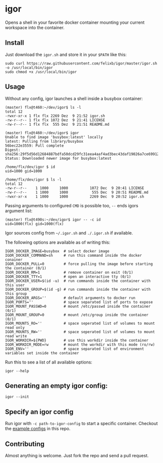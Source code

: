 # igor

Opens a shell in your favorite docker container mounting your current workspace into the container.

## Install

Just download the `igor.sh` and store it in your `$PATH` like this:

```shell
sudo curl https://raw.githubusercontent.com/felixb/igor/master/igor.sh -o /usr/local/bin/igor
sudo chmod +x /usr/local/bin/igor
```

## Usage

Without any config, igor launches a shell inside a busybox container:

```shell
(master) flx@t460:~/dev/igor$ ls -l
total 12
-rwxr-xr-x 1 flx flx 2269 Dez  9 21:52 igor.sh
-rw-r--r-- 1 flx flx 1072 Dez  9 21:41 LICENSE
-rw-r--r-- 1 flx flx  555 Dez  9 21:51 README.md

(master) flx@t460:~/dev/igor$ igor
Unable to find image 'busybox:latest' locally
latest: Pulling from library/busybox
56bec22e3559: Pull complete
Digest: sha256:29f5d56d12684887bdfa50dcd29fc31eea4aaf4ad3bec43daf19026a7ce69912
Status: Downloaded newer image for busybox:latest

/home/flx/dev/igor $ id
uid=1000 gid=1000

/home/flx/dev/igor $ ls -l
total 12
-rw-r--r--    1 1000     1000          1072 Dec  9 20:41 LICENSE
-rw-r--r--    1 1000     1000           555 Dec  9 20:51 README.md
-rwxr-xr-x    1 1000     1000          2269 Dec  9 20:52 igor.sh
```

Passing arguments to configured `CMD` is possible too, `--` ends igors argument list:
```shell
(master) flx@t490s:~/dev/igor$ igor -- -c id
uid=1000(flx) gid=1000(flx)
```

Igor sources config from `~/.igor.sh` and `./.igor.sh` if available.

The following options are available as of writing this:

```shell
IGOR_DOCKER_IMAGE=busybox  # select docker image
IGOR_DOCKER_COMMAND=sh     # run this command inside the docker conainer
IGOR_DOCKER_PULL=0         # force pulling the image before starting the container (0/1)
IGOR_DOCKER_RM=1           # remove container on exit (0/1)
IGOR_DOCKER_TTY=1          # open an interactive tty (0/1)
IGOR_DOCKER_USER=$(id -u)  # run commands inside the container with this user
IGOR_DOCKER_GROUP=$(id -g) # run commands inside the container with this group
IGOR_DOCKER_ARGS=''        # default arguments to docker run
IGOR_PORTS=''              # space separated list of ports to expose
IGOR_MOUNT_PASSWD=0        # mount /etc/passwd inside the container (0/1)
IGOR_MOUNT_GROUP=0         # mount /etc/group inside the container (0/1)
IGOR_MOUNTS_RO=''          # space seperated list of volumes to mount read only
IGOR_MOUNTS_RW=''          # space seperated list of volumes to mount read write
IGOR_WORKDIR=${PWD}        # use this workdir inside the container
IGOR_WORKDIR_MODE=rw       # mount the workdir with this mode (ro/rw)
IGOR_ENV=''                # space separated list of environment variables set inside the container
```

Run this to see a list of all available options:

```shell
igor --help
```

## Generating an empty igor config:

```shell
igor --init
```

## Specify an igor config

Run igor with `-c path-to-igor-config` to start a specific container.
Checkout the [example configs](example) in this repo.

## Contributing

Almost anything is welcome.
Just fork the repo and send a pull request.
